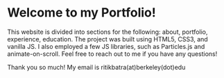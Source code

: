 # Welcome to my Portfolio!

This website is divided into sections for the following: about, portfolio, experience, education. The project was built using HTML5, CSS3, and vanilla JS. I also employed a few JS libraries, such as Particles.js and animate-on-scroll. Feel free to reach out to me if you have any questions!

Thank you so much! My email is ritikbatra(at)berkeley(dot)edu
